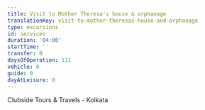 ```yaml
---
title: Visit to Mother Theresa's house & orphanage
translationKey: visit-to-mother-theresas-house-and-orphanage
type: excursions
id: services
duration: '04:00'
startTime: ''
transfer: 0
daysOfOperation: 111
vehicle: 0
guide: 0
dayAtLeisure: 0
---
```

Clubside Tours & Travels - Kolkata